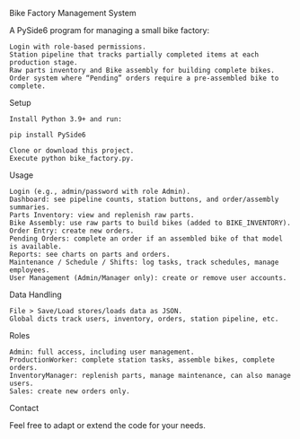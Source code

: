 Bike Factory Management System

A PySide6 program for managing a small bike factory:

    Login with role‐based permissions.
    Station pipeline that tracks partially completed items at each production stage.
    Raw parts inventory and Bike assembly for building complete bikes.
    Order system where “Pending” orders require a pre‐assembled bike to complete.

Setup

    Install Python 3.9+ and run:

    pip install PySide6

    Clone or download this project.
    Execute python bike_factory.py.

Usage

    Login (e.g., admin/password with role Admin).
    Dashboard: see pipeline counts, station buttons, and order/assembly summaries.
    Parts Inventory: view and replenish raw parts.
    Bike Assembly: use raw parts to build bikes (added to BIKE_INVENTORY).
    Order Entry: create new orders.
    Pending Orders: complete an order if an assembled bike of that model is available.
    Reports: see charts on parts and orders.
    Maintenance / Schedule / Shifts: log tasks, track schedules, manage employees.
    User Management (Admin/Manager only): create or remove user accounts.

Data Handling

    File > Save/Load stores/loads data as JSON.
    Global dicts track users, inventory, orders, station pipeline, etc.

Roles

    Admin: full access, including user management.
    ProductionWorker: complete station tasks, assemble bikes, complete orders.
    InventoryManager: replenish parts, manage maintenance, can also manage users.
    Sales: create new orders only.

Contact

Feel free to adapt or extend the code for your needs.

